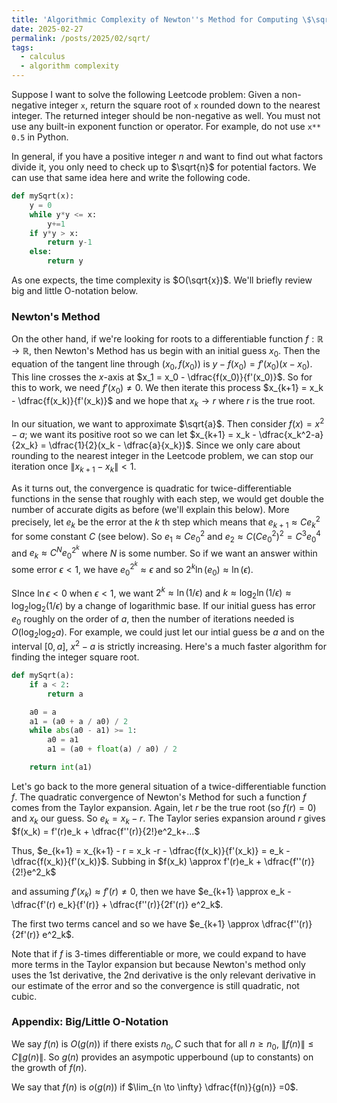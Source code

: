 ```yaml
---
title: 'Algorithmic Complexity of Newton''s Method for Computing \$\sqrt{x}\$'
date: 2025-02-27
permalink: /posts/2025/02/sqrt/
tags:
  - calculus
  - algorithm complexity
---
```


Suppose I want to solve the following Leetcode problem: Given a non-negative integer `x`, return the square root of `x` rounded down to the nearest integer. The returned integer should be non-negative as well. You must not use any built-in exponent function or operator. For example, do not use `x** 0.5` in Python.

In general, if you have a positive integer $n$ and want to find out what factors divide it, you only need to check up to $\sqrt{n}$ for potential factors. We can use that same idea here and write the following code.

```python
def mySqrt(x):
    y = 0
    while y*y <= x:
        y+=1
    if y*y > x:
        return y-1
    else:
        return y
```


As one expects, the time complexity is $O(\sqrt{x})$. We'll briefly review big and little O-notation below.

### Newton's Method

On the other hand, if we're looking for roots to a differentiable function $f:\mathbb{R} \to \mathbb{R}$, then Newton's Method has us begin with an initial guess $x_0$. Then the equation of the tangent line through $(x_0,f(x_0))$ is $y-f(x_0) = f'(x_0)(x-x_0)$. This line crosses the $x$-axis at $x_1 = x_0 - \dfrac{f(x_0)}{f'(x_0)}$. So for this to work, we need $f'(x_0) \neq 0$. We then iterate this process $x_{k+1} = x_k - \dfrac{f(x_k)}{f'(x_k)}$ and we hope that $x_k \to r$ where $r$ is the true root. 

In our situation, we want to approximate $\sqrt{a}$. Then consider $f(x) = x^2 -a$; we want its positive root so we can let $x_{k+1} = x_k - \dfrac{x_k^2-a}{2x_k} = \dfrac{1}{2}(x_k - \dfrac{a}{x_k})$. Since we only care about rounding to the nearest integer in the Leetcode problem, we can stop our iteration once $\|x_{k+1}-x_k\| < 1$.

As it turns out, the convergence is quadratic for twice-differentiable functions in the sense that roughly with each step, we would get double the number of accurate digits as before (we'll explain this below). More precisely, let $e_k$ be the error at the $k$ th step which means that $e_{k+1} \approx Ce^2_k$ for some constant $C$ (see below). So $e_1 \approx Ce^2_0$ and $e_2 \approx C(Ce^2_0)^2 = C^3 e^4_0$ and $e_k \approx C^N e^{2^k}_0$ where $N$ is some number. So if we want an answer within some error $\epsilon <1$, we have $e^{2^k}_0 \approx \epsilon$ and so $2^k \ln(e_0) \approx \ln(\epsilon)$.

SInce $\ln \epsilon < 0$ when $\epsilon < 1$, we want $2^k \approx \ln(1/\epsilon)$ and $k \approx \log_2 \ln(1/\epsilon) \approx \log_2 \log_2(1/\epsilon)$ by a change of logarithmic base. If our initial guess has error $e_0$ roughly on the order of $a$, then the number of iterations needed is $O(\log_2 \log_2 a)$. For example, we could just let our intial guess be $a$ and on the interval $[0,a]$, $x^2-a$ is strictly increasing. Here's a much faster algorithm for finding the integer square root.

```python
def mySqrt(a):
    if a < 2:
        return a

    a0 = a
    a1 = (a0 + a / a0) / 2
    while abs(a0 - a1) >= 1:
        a0 = a1
        a1 = (a0 + float(a) / a0) / 2

    return int(a1)
```

Let's go back to the more general situation of a twice-differentiable function $f$. The quadratic convergence of Newton's Method for such a function $f$ comes from the Taylor expansion. Again, let $r$ be the true root (so $f(r) = 0$) and $x_k$ our guess. So $e_k = x_k - r$. The Taylor series expansion around $r$ gives $f(x_k) = f'(r)e_k + \dfrac{f''(r)}{2!}e^2_k+...$ 

Thus, $e_{k+1}  = x_{k+1} - r = x_k -r  - \dfrac{f(x_k)}{f'(x_k)} = e_k -\dfrac{f(x_k)}{f'(x_k)}$. Subbing in $f(x_k) \approx f'(r)e_k + \dfrac{f''(r)}{2!}e^2_k$ 

and assuming $f'(x_k) \approx f'(r) \neq 0$, then we have $e_{k+1} \approx e_k - \dfrac{f'(r) e_k}{f'(r)} + \dfrac{f''(r)}{2f'(r)} e^2_k$. 


The first two terms cancel and so we have $e_{k+1} \approx \dfrac{f''(r)}{2f'(r)} e^2_k$.

Note that if $f$ is 3-times differentiable or more, we could expand to have more terms in the Taylor expansion but because Newton's method only uses the 1st derivative, the 2nd derivative is the only relevant derivative in our estimate of the error and so the convergence is still quadratic, not cubic.

### Appendix: Big/Little O-Notation

We say $f(n)$ is $O(g(n))$ if there exists $n_0,C$ such that for all $n \geq n_0$, $\|f(n)\| \leq C \|g(n)\|$. So $g(n)$ provides an asympotic upperbound (up to constants) on the growth of $f(n)$.

We say that $f(n)$ is $o(g(n))$ if $\lim_{n \to \infty} \dfrac{f(n)}{g(n)} =0$.
